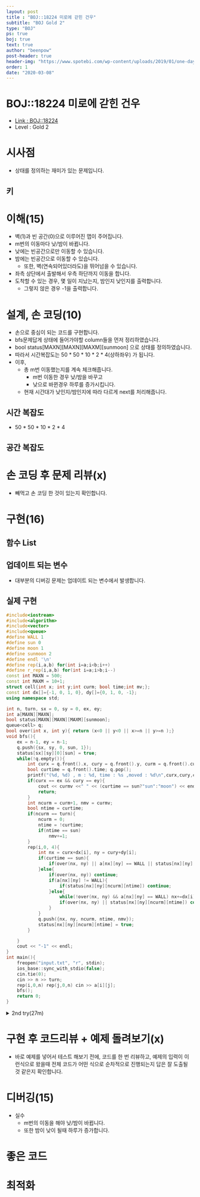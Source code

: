 ```yaml
---
layout: post
title : "BOJ::18224 미로에 갇힌 건우"
subtitle: "BOJ Gold 2"
type: "BOJ"
ps: true
boj: true
text: true
author: "beenpow"
post-header: true
header-img: "https://www.spotebi.com/wp-content/uploads/2019/01/one-day-day-one-workout-motivation-spotebi.jpg"
order: 1
date: "2020-03-08"
---
```



# BOJ::18224 미로에 갇힌 건우
- [Link : BOJ::18224](https://www.acmicpc.net/problem/18224)
- Level : Gold 2

# 시사점
- 상태를 정의하는 재미가 있는 문제입니다.

## 키

# 이해(15)
- 벽(1)과 빈 공간(0)으로 이루어진 맵이 주어집니다.
- m번의 이동마다 낮/밤이 바뀝니다.
- 낮에는 빈공간으로만 이동할 수 있습니다.
- 밤에는 빈공간으로 이동할 수 있습니다.
  - 또한, 벽(연속되어있더라도)을 뛰어넘을 수 있습니다.
- 좌측 상단에서 출발해서 우측 하단까지 이동을 합니다.
- 도착할 수 있는 경우, 몇 일이 지났는지, 밤인지 낮인지를 출력합니다.
  - 그렇지 않은 경우 -1을 출력합니다.

# 설계, 손 코딩(10)
- 손으로 중심이 되는 코드를 구현합니다.
- bfs문제답게 상태에 들어가야할 column들을 먼저 정리하였습니다.
- bool status[MAXN][MAXN][MAXM][sunmoon] 으로 상태를 정의하였습니다.
- 따라서 시간복잡도는 50 * 50 * 10 * 2 * 4(상하좌우) 가 됩니다.
- 이후,
  - 총 m번 이동했는지를 계속 체크해줍니다.
    - m번 이동한 경우 낮/밤을 바꾸고
    - 낮으로 바뀐경우 하루를 증가시킵니다.
  - 현재 시간대가 낮인지/밤인지에 따라 다르게 next를 처리해줍니다.


## 시간 복잡도
- 50 * 50 * 10 * 2 * 4 


## 공간 복잡도

# 손 코딩 후 문제 리뷰(x)
- 빼먹고 손 코딩 한 것이 있는지 확인합니다.

# 구현(16)

## 함수 List 

## 업데이트 되는 변수
- 대부분의 디버깅 문제는 업데이트 되는 변수에서 발생합니다.

## 실제 구현 

```cpp
#include<iostream>
#include<algorithm>
#include<vector>
#include<queue>
#define WALL 1
#define sun 0
#define moon 1
#define sunmoon 2
#define endl '\n'
#define rep(i,a,b) for(int i=a;i<b;i++)
#define r_rep(i,a,b) for(int i=a;i>b;i--)
const int MAXN = 500;
const int MAXM = 10+1;
struct cell{int x; int y;int curm; bool time;int mv;};
const int dx[]={-1, 0, 1, 0}, dy[]={0, 1, 0, -1};
using namespace std;

int n, turn, sx = 0, sy = 0, ex, ey;
int a[MAXN][MAXN];
bool status[MAXN][MAXN][MAXM][sunmoon];
queue<cell> q;
bool over(int x, int y){ return (x<0 || y<0 || x>=n || y>=n );}
void bfs(){
    ex = n-1, ey = n-1;
    q.push({sx, sy, 0, sun, 1});
    status[sx][sy][0][sun] = true;
    while(!q.empty()){
        int curx = q.front().x, cury = q.front().y, curm = q.front().curm, curmv = q.front().mv;
        bool curtime = q.front().time; q.pop();
        printf("(%d, %d) , m : %d, time : %s ,moved : %d\n",curx,cury,curm, curtime==sun?"SUN":"MOON", curmv);
        if(curx == ex && cury == ey){
            cout << curmv <<" " << (curtime == sun?"sun":"moon") << endl;
            return;
        }
        int ncurm = curm+1, nmv = curmv;
        bool ntime = curtime;
        if(ncurm == turn){
            ncurm = 0;
            ntime = !curtime;
            if(ntime == sun)
                nmv+=1;
        }
        rep(i,0, 4){
            int nx = curx+dx[i], ny = cury+dy[i];
            if(curtime == sun){
                if(over(nx, ny) || a[nx][ny] == WALL || status[nx][ny][ncurm][ntime]) continue;
            }else{
                if(over(nx, ny)) continue;
                if(a[nx][ny] != WALL){
                    if(status[nx][ny][ncurm][ntime]) continue;
                }else{
                    while(!over(nx, ny) && a[nx][ny] == WALL) nx+=dx[i], ny+=dy[i];
                    if(over(nx, ny) || status[nx][ny][ncurm][ntime]) continue;
                }
            }
            q.push({nx, ny, ncurm, ntime, nmv});
            status[nx][ny][ncurm][ntime] = true;
        }

    }
    cout << "-1" << endl;
}
int main(){
    freopen("input.txt", "r", stdin);
    ios_base::sync_with_stdio(false);
    cin.tie(0);
    cin >> n >> turn;
    rep(i,0,n) rep(j,0,n) cin >> a[i][j];
    bfs();
    return 0;
}
```

<details markdown="1">
<summary> 2nd try(27m) </summary>
- struct에 days, mv, curT 모두 넣으려면 정말 헷갈리기 쉽습니다.
- bfs의 특성을 되돌아 볼 필요가 있습니다.
- 모든 이동이 1초동안 이루어지고, 같은 상태를 재방문하는 경우는 없습니다.
- 또한, 하나의 정점에서 spread하며 거리 1, 거리 2, 거리 3 식으로 번져나갑니다.
- 따라서, 날짜와 시간, 이동수를 공통 적용해버리면 조금 더 사고가 간단해집니다.
- 이렇게 하지 않으면, 변수가 많고 다양해서 현재와 다음을 정의하고 구분하여 사용하는 것이 쉽지 않습니다.

```cpp
#include<bits/stdc++.h>
#define endl '\n'
#define pb push_back
#define all(v) (v).begin(), (v).end()
#define rep(i,a,b) for(int i=a;i<b;i++)
#define r_rep(i,a,b) for(int i=a;i>b;i--)
#define WALL 1
enum{ DAY = false, NIGHT = true};
const int MAXN = 500, MAXTIME = 2, MAXM = 10;
const int dx[]={-1, 0, 1, 0}, dy[]={0, 1, 0, -1};
const std::string seq[]={"sun", "moon"};
struct cell{int x; int y;};
using namespace std;

int n, m;
int sx, sy, ex, ey;
int a[MAXN][MAXN];
bool status[MAXN][MAXN][MAXTIME][MAXM];
queue<cell> q;
bool over(int x, int y){return (x<0 || y<0 || x>=n || y>=n);}
void bfs(){
    int mv = 0, days = 1;
    bool curT = false;
    q.push({sx, sy});
    status[sx][sy][DAY][0] = true;
    while(!q.empty()){
        // init
        int sz = (int) q.size();
        int nmv = mv+1, ndays = days;
        bool nT = curT;
        if(nmv == m){
            nmv = 0; nT = !nT;
            if(nT == DAY) ndays += 1;
        }

        while(sz--){
            int x = q.front().x, y = q.front().y; q.pop();
            if(x == ex && y == ey){
                cout << days << " " << seq[curT] << endl;
                return;
            }
            // 실수(2m) : 낮/밤 구분은 현재를 따른다
            if(curT == DAY){
                rep(d, 0, 4){
                    int nx = x+dx[d], ny = y+dy[d];
                    if(over(nx, ny) || status[nx][ny][nT][nmv] || a[nx][ny] == WALL) continue;
                    q.push({nx, ny});
                    status[nx][ny][nT][nmv] = true;
                }
            }else{
                rep(d, 0, 4){
                    int nx = x+dx[d], ny = y+dy[d];
                    while(!over(nx, ny) && a[nx][ny] == WALL) nx += dx[d], ny += dy[d];
                    if(over(nx, ny)) continue;
                    if(!status[nx][ny][nT][nmv]){
                        status[nx][ny][nT][nmv] = true;
                        q.push({nx, ny});
                    }
                }
            }
        }
        mv = nmv, days = ndays;
        curT = nT;
    }

    cout << "-1" << endl;
}
void process(){
    cin >> n >> m;
    rep(i, 0, n) rep(j, 0, n) cin >> a[i][j];
    sx = 0, sy = 0, ex = n-1, ey = n-1;
    bfs();
}
int main(){
    freopen("input.txt", "r", stdin);
    ios_base::sync_with_stdio(false);
    cin.tie(0); cout.tie(0);
    process();
    return 0;
}
```

</details>

# 구현 후 코드리뷰 + 예제 돌려보기(x)
- 바로 예제를 넣어서 테스트 해보기 전에, 코드를 한 번 리뷰하고, 예제의 입력이 이런식으로 왔을때
  전체 코드가 어떤 식으로 순차적으로 진행되는지 답은 잘 도출될 것 같은지 확인합니다.

# 디버깅(15)
- 실수
  - m번의 이동을 해야 낮/밤이 바뀝니다.
  - 또한 밤이 낮이 될때 하루가 증가합니다.

# 좋은 코드

# 최적화
